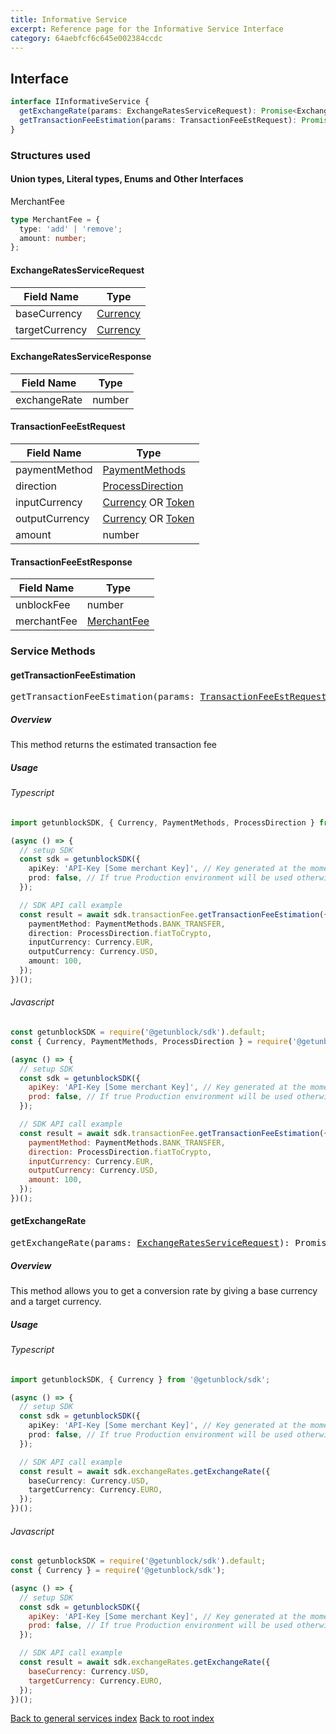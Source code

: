 ```yaml
---
title: Informative Service
excerpt: Reference page for the Informative Service Interface
category: 64aebfcf6c645e002384ccdc
---
```


## Interface

```typescript
interface IInformativeService {
  getExchangeRate(params: ExchangeRatesServiceRequest): Promise<ExchangeRatesServiceResponse>;
  getTransactionFeeEstimation(params: TransactionFeeEstRequest): Promise<TransactionFeeEstResponse>;
}
```

### Structures used

#### Union types, Literal types, Enums and Other Interfaces

<span id="MerchantFee"></span>MerchantFee

```typescript
type MerchantFee = {
  type: 'add' | 'remove';
  amount: number;
};
```

#### <span id="ExchangeRatesServiceRequest"></span>ExchangeRatesServiceRequest

| Field Name     | Type                                    |
| -------------- | --------------------------------------- |
| baseCurrency   | [Currency](../common_types.md#Currency) |
| targetCurrency | [Currency](../common_types.md#Currency) |

#### <span id="ExchangeRatesServiceResponse"></span>ExchangeRatesServiceResponse

| Field Name   | Type   |
| ------------ | ------ |
| exchangeRate | number |

#### <span id="TransactionFeeEstRequest"></span>TransactionFeeEstRequest

| Field Name     | Type                                                                         |
| -------------- | ---------------------------------------------------------------------------- |
| paymentMethod  | [PaymentMethods](../common-types.md#paymentmethods)                          |
| direction      | [ProcessDirection](../common_types.md#ProcessDirection)                      |
| inputCurrency  | [Currency](../common-types.md#currency) OR [Token](../common-types.md#token) |
| outputCurrency | [Currency](../common_types.md#Currency) OR [Token](../common-types.md#token) |
| amount         | number                                                                       |

#### <span id="TransactionFeeEstResponse"></span>TransactionFeeEstResponse

| Field Name  | Type                        |
| ----------- | --------------------------- |
| unblockFee  | number                      |
| merchantFee | [MerchantFee](#MerchantFee) |

### Service Methods

#### getTransactionFeeEstimation

<div><pre>getTransactionFeeEstimation(params: <a href="#TransactionFeeEstRequest">TransactionFeeEstRequest</a>): Promise&#60;<a href="#TransactionFeeEstResponse">TransactionFeeEstResponse</a>&#62;</pre></div>

##### Overview

This method returns the estimated transaction fee

##### Usage

###### Typescript

```typescript
import getunblockSDK, { Currency, PaymentMethods, ProcessDirection } from '@getunblock/sdk';

(async () => {
  // setup SDK
  const sdk = getunblockSDK({
    apiKey: 'API-Key [Some merchant Key]', // Key generated at the moment the merchant was created in getunblock system
    prod: false, // If true Production environment will be used otherwise Sandbox will be used instead
  });

  // SDK API call example
  const result = await sdk.transactionFee.getTransactionFeeEstimation({
    paymentMethod: PaymentMethods.BANK_TRANSFER,
    direction: ProcessDirection.fiatToCrypto,
    inputCurrency: Currency.EUR,
    outputCurrency: Currency.USD,
    amount: 100,
  });
})();
```

###### Javascript

```javascript
const getunblockSDK = require('@getunblock/sdk').default;
const { Currency, PaymentMethods, ProcessDirection } = require('@getunblock/sdk');

(async () => {
  // setup SDK
  const sdk = getunblockSDK({
    apiKey: 'API-Key [Some merchant Key]', // Key generated at the moment the merchant was created in getunblock system
    prod: false, // If true Production environment will be used otherwise Sandbox will be used instead
  });

  // SDK API call example
  const result = await sdk.transactionFee.getTransactionFeeEstimation({
    paymentMethod: PaymentMethods.BANK_TRANSFER,
    direction: ProcessDirection.fiatToCrypto,
    inputCurrency: Currency.EUR,
    outputCurrency: Currency.USD,
    amount: 100,
  });
})();
```

#### getExchangeRate

<div><pre>getExchangeRate(params: <a href="#ExchangeRatesServiceRequest">ExchangeRatesServiceRequest</a>): Promise&#60;<a href="#ExchangeRatesServiceResponse">ExchangeRatesServiceResponse</a>&#62;</pre></div>

##### Overview

This method allows you to get a conversion rate by giving a base currency and a target currency.

##### Usage

###### Typescript

```typescript
import getunblockSDK, { Currency } from '@getunblock/sdk';

(async () => {
  // setup SDK
  const sdk = getunblockSDK({
    apiKey: 'API-Key [Some merchant Key]', // Key generated at the moment the merchant was created in getunblock system
    prod: false, // If true Production environment will be used otherwise Sandbox will be used instead
  });

  // SDK API call example
  const result = await sdk.exchangeRates.getExchangeRate({
    baseCurrency: Currency.USD,
    targetCurrency: Currency.EURO,
  });
})();
```

###### Javascript

```javascript
const getunblockSDK = require('@getunblock/sdk').default;
const { Currency } = require('@getunblock/sdk');

(async () => {
  // setup SDK
  const sdk = getunblockSDK({
    apiKey: 'API-Key [Some merchant Key]', // Key generated at the moment the merchant was created in getunblock system
    prod: false, // If true Production environment will be used otherwise Sandbox will be used instead
  });

  // SDK API call example
  const result = await sdk.exchangeRates.getExchangeRate({
    baseCurrency: Currency.USD,
    targetCurrency: Currency.EURO,
  });
})();
```

<div class="CodeMirror-gutter-filler">

[Back to general services index](./index.md)
[Back to root index](../index.md)

</div>
